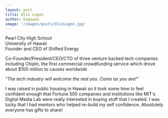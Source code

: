 ```yaml
---
layout: post
title: Olin Lagon
author: kagawaa
image: '/images/posts/OlinLagon.jpg'
---
```


Pearl City High School  
University of Hawaii  
Founder and CEO of Shifted Energy  

Co-Founder/President/CEO/CTO of three venture backed tech companies including ChipIn, the first commercial crowdfunding service which drove about $100 million to causes worldwide  

*"The tech industry will welcome the real you. Come as you are!"*

I was raised in public housing in Hawaii so it took some time to feel confident enough that Fortune 500 companies and institutions like MIT's Digital Media Lab were really interested in buying stuff that I created. I was lucky that I had mentors who helped re-build my self confidence. Absolutely everyone has gifts to share!